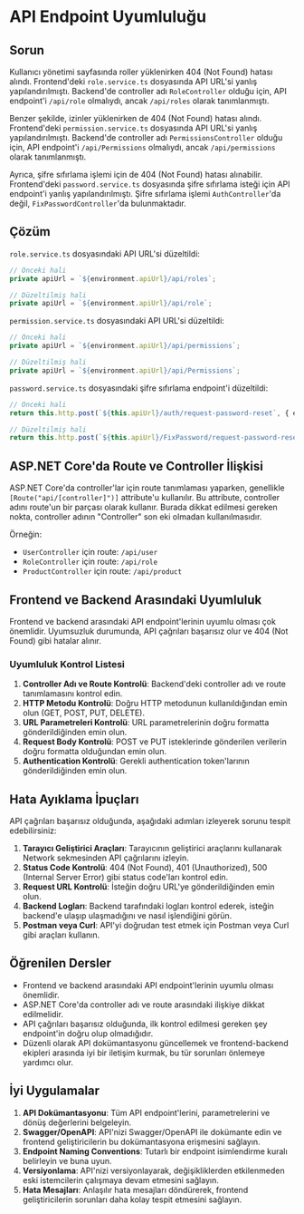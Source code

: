 # API Endpoint Uyumluluğu

## Sorun

Kullanıcı yönetimi sayfasında roller yüklenirken 404 (Not Found) hatası alındı. Frontend'deki `role.service.ts` dosyasında API URL'si yanlış yapılandırılmıştı. Backend'de controller adı `RoleController` olduğu için, API endpoint'i `/api/role` olmalıydı, ancak `/api/roles` olarak tanımlanmıştı.

Benzer şekilde, izinler yüklenirken de 404 (Not Found) hatası alındı. Frontend'deki `permission.service.ts` dosyasında API URL'si yanlış yapılandırılmıştı. Backend'de controller adı `PermissionsController` olduğu için, API endpoint'i `/api/Permissions` olmalıydı, ancak `/api/permissions` olarak tanımlanmıştı.

Ayrıca, şifre sıfırlama işlemi için de 404 (Not Found) hatası alınabilir. Frontend'deki `password.service.ts` dosyasında şifre sıfırlama isteği için API endpoint'i yanlış yapılandırılmıştı. Şifre sıfırlama işlemi `AuthController`'da değil, `FixPasswordController`'da bulunmaktadır.

## Çözüm

`role.service.ts` dosyasındaki API URL'si düzeltildi:

```typescript
// Önceki hali
private apiUrl = `${environment.apiUrl}/api/roles`;

// Düzeltilmiş hali
private apiUrl = `${environment.apiUrl}/api/role`;
```

`permission.service.ts` dosyasındaki API URL'si düzeltildi:

```typescript
// Önceki hali
private apiUrl = `${environment.apiUrl}/api/permissions`;

// Düzeltilmiş hali
private apiUrl = `${environment.apiUrl}/api/Permissions`;
```

`password.service.ts` dosyasındaki şifre sıfırlama endpoint'i düzeltildi:

```typescript
// Önceki hali
return this.http.post(`${this.apiUrl}/auth/request-password-reset`, { email }, options)

// Düzeltilmiş hali
return this.http.post(`${this.apiUrl}/FixPassword/request-password-reset`, { email }, options)
```

## ASP.NET Core'da Route ve Controller İlişkisi

ASP.NET Core'da controller'lar için route tanımlaması yaparken, genellikle `[Route("api/[controller]")]` attribute'u kullanılır. Bu attribute, controller adını route'un bir parçası olarak kullanır. Burada dikkat edilmesi gereken nokta, controller adının "Controller" son eki olmadan kullanılmasıdır.

Örneğin:
- `UserController` için route: `/api/user`
- `RoleController` için route: `/api/role`
- `ProductController` için route: `/api/product`

## Frontend ve Backend Arasındaki Uyumluluk

Frontend ve backend arasındaki API endpoint'lerinin uyumlu olması çok önemlidir. Uyumsuzluk durumunda, API çağrıları başarısız olur ve 404 (Not Found) gibi hatalar alınır.

### Uyumluluk Kontrol Listesi

1. **Controller Adı ve Route Kontrolü**: Backend'deki controller adı ve route tanımlamasını kontrol edin.
2. **HTTP Metodu Kontrolü**: Doğru HTTP metodunun kullanıldığından emin olun (GET, POST, PUT, DELETE).
3. **URL Parametreleri Kontrolü**: URL parametrelerinin doğru formatta gönderildiğinden emin olun.
4. **Request Body Kontrolü**: POST ve PUT isteklerinde gönderilen verilerin doğru formatta olduğundan emin olun.
5. **Authentication Kontrolü**: Gerekli authentication token'larının gönderildiğinden emin olun.

## Hata Ayıklama İpuçları

API çağrıları başarısız olduğunda, aşağıdaki adımları izleyerek sorunu tespit edebilirsiniz:

1. **Tarayıcı Geliştirici Araçları**: Tarayıcının geliştirici araçlarını kullanarak Network sekmesinden API çağrılarını izleyin.
2. **Status Code Kontrolü**: 404 (Not Found), 401 (Unauthorized), 500 (Internal Server Error) gibi status code'ları kontrol edin.
3. **Request URL Kontrolü**: İsteğin doğru URL'ye gönderildiğinden emin olun.
4. **Backend Logları**: Backend tarafındaki logları kontrol ederek, isteğin backend'e ulaşıp ulaşmadığını ve nasıl işlendiğini görün.
5. **Postman veya Curl**: API'yi doğrudan test etmek için Postman veya Curl gibi araçları kullanın.

## Öğrenilen Dersler

- Frontend ve backend arasındaki API endpoint'lerinin uyumlu olması önemlidir.
- ASP.NET Core'da controller adı ve route arasındaki ilişkiye dikkat edilmelidir.
- API çağrıları başarısız olduğunda, ilk kontrol edilmesi gereken şey endpoint'in doğru olup olmadığıdır.
- Düzenli olarak API dokümantasyonu güncellemek ve frontend-backend ekipleri arasında iyi bir iletişim kurmak, bu tür sorunları önlemeye yardımcı olur.

## İyi Uygulamalar

1. **API Dokümantasyonu**: Tüm API endpoint'lerini, parametrelerini ve dönüş değerlerini belgeleyin.
2. **Swagger/OpenAPI**: API'nizi Swagger/OpenAPI ile dokümante edin ve frontend geliştiricilerin bu dokümantasyona erişmesini sağlayın.
3. **Endpoint Naming Conventions**: Tutarlı bir endpoint isimlendirme kuralı belirleyin ve buna uyun.
4. **Versiyonlama**: API'nizi versiyonlayarak, değişikliklerden etkilenmeden eski istemcilerin çalışmaya devam etmesini sağlayın.
5. **Hata Mesajları**: Anlaşılır hata mesajları döndürerek, frontend geliştiricilerin sorunları daha kolay tespit etmesini sağlayın. 